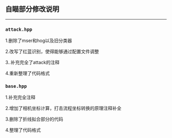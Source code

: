 ## 自瞄部分修改说明  
----------
### `attack.hpp`
1.删除了mser和hog以及旧分类器

2.改写了红蓝识别，使得能够通过配置文件调整

3..补充完全了attack的注释

4.重新整理了代码格式


### `base.hpp`
1.补充完全注释

2.增加了相机坐标计算，打击流程坐标转换的原理注释补全

3.删除了折线拟合部分的代码

4.整理了代码格式

